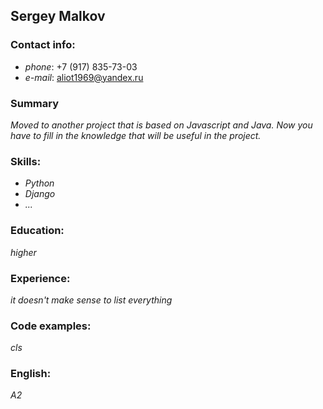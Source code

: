 ## Sergey Malkov
### **Contact info**: 
  * *phone*: +7 (917) 835-73-03
  * *e-mail*: [aliot1969@yandex.ru](mailto:aliot1969@yandex.ru)
 ### **Summary**
*Moved to another project that is based on Javascript and Java. Now you have to fill in the knowledge that will be useful in the project.*
### **Skills**:
  * *Python*
  * *Django*
  * *...*
### **Education**:
  *higher*
### **Experience**:
  *it doesn't make sense to list everything*
### **Code examples**:
  *cls*
### **English**:
  *A2*
